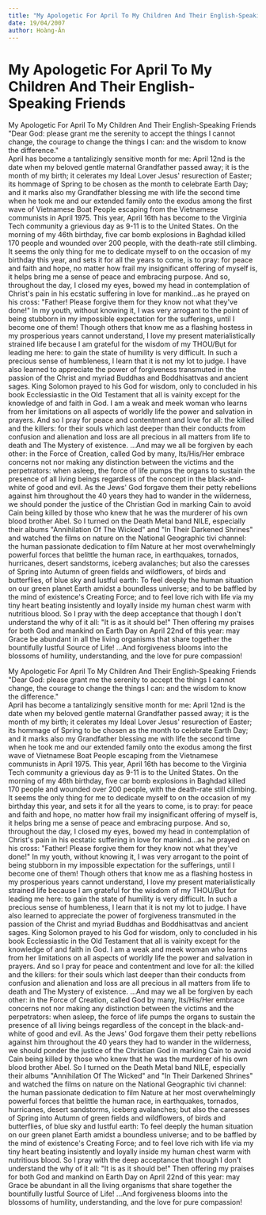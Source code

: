```yaml
---
title: "My Apologetic For April To My Children And Their English-Speaking Friends"
date: 19/04/2007
author: Hoàng-Ân
---
```


# My Apologetic For April To My Children And Their English-Speaking Friends

My Apologetic For April To My Children And Their English-Speaking Friends
"Dear God: please grant me the serenity to accept the things I cannot change, the courage to change the things I can: and the wisdom to know the difference."    
April has become a tantalizingly sensitive month for me: April 12nd is the date when my beloved gentle maternal Grandfather passed away; it is the month of my birth; it celerates my Ideal Lover Jesus' resurection of Easter; its hommage of Spring to be chosen as the month to celebrate Earth Day; and it marks also my Grandfather blessing me with life the second time when he took me and our extended family onto the exodus among the first wave of Vietnamese Boat People escaping from the Vietnamese communists in April 1975.  This year, April 16th has become to the Virginia Tech community a grievious day as 9-11 is to the United States.  On the morning of my 46th birthday, five car bomb explosions in Baghdad killed 170 people and wounded over 200 people, with the death-rate still climbing.  It seems the only thing for me to dedicate myself to on the occasion of my birthday this year, and sets it for all the years to come, is to pray: for peace and faith and hope, no matter how frail my insignificant offering of myself is, it helps bring me a sense of peace and embracing purpose.  And so, throughout the day, I closed my eyes, bowed my head in contemplation of Christ's pain in his ecstatic suffering in love for mankind...as he prayed on his cross: "Father! Please forgive them for they know not what they've done!"
     In my youth, without knowing it, I was very arrogant to the point of being stubborn in my impossible expectation for the sufferings, until I become one of them!  Though others that know me as a flashing hostess in my prosperious years cannot understand, I love my present materialistically strained life because I am grateful for the wisdom of my THOU/Bụt for leading me here: to gain the state of humility is very difficult.  In such a precious sense of humbleness, I learn that it is not my lot to judge. I have also learned to appreciate the power of forgiveness transmuted in the passion of the Christ and myriad Buddhas and Boddhisattvas and ancient sages.  King Solomon prayed to his God for wisdom, only to concluded in his book Ecclessiastic in the Old Testament that all is vainity except for the knowledge of and faith in God.  I am a weak and meek woman who learns from her limitations on all aspects of worldly life the power and salvation in prayers.
     And so I pray for peace and contentment and love for all: the killed and the killers: for their souls which last deeper than their conducts from confusion and alienation and loss are all precious in all matters from life to death and The Mystery of existence.
     ...And may we all be forgiven by each other: in the Force of Creation, called God by many, Its/His/Her embrace concerns not nor making any distinction between the victims and the perpetrators: when asleep, the force of life pumps the organs to sustain the presence of all living beings regardless of the concept in the black-and-white of good and evil.  As the Jews' God forgave them their petty rebellions against him throughout the 40 years they had to wander in the wilderness, we should ponder the justice of the Christian God in marking Cain to avoid Cain being killed by those who knew that he was the murderer of his own blood brother Abel.
     So I turned on the Death Metal band NILE, especially their albums "Annihilation Of The Wicked" and "In Their Darkened Shrines" and watched the films on nature on the National Geographic tivi channel: the human passionate dedication to film Nature at her most overwhelmingly powerful forces that belittle the human race, in earthquakes, tornados, hurricanes, desert sandstorms, iceberg avalanches; but also the caresses of Spring into Autumn of green fields and wildflowers, of birds and butterflies, of blue sky and lustful earth:  To feel deeply the human situation on our green planet Earth amidst a boundless universe; and to be baffled by the mind of existence's Creating Force; and to feel love rich with life via my tiny heart beating insistently and loyally inside my human chest warm with nutritious blood.  So I pray with the deep acceptance that though I don't understand the why of it all: "It is as it should be!" Then offering my praises for both God and mankind on Earth Day on April 22nd of this year: may Grace be abundant in all the living organisms that share together the bountifully lustful Source of Life!
     ...And forgiveness blooms into the blossoms of humility, understanding, and the love for pure compassion!

My Apologetic For April To My Children And Their English-Speaking Friends
"Dear God: please grant me the serenity to accept the things I cannot change, the courage to change the things I can: and the wisdom to know the difference."    
April has become a tantalizingly sensitive month for me: April 12nd is the date when my beloved gentle maternal Grandfather passed away; it is the month of my birth; it celerates my Ideal Lover Jesus' resurection of Easter; its hommage of Spring to be chosen as the month to celebrate Earth Day; and it marks also my Grandfather blessing me with life the second time when he took me and our extended family onto the exodus among the first wave of Vietnamese Boat People escaping from the Vietnamese communists in April 1975.  This year, April 16th has become to the Virginia Tech community a grievious day as 9-11 is to the United States.  On the morning of my 46th birthday, five car bomb explosions in Baghdad killed 170 people and wounded over 200 people, with the death-rate still climbing.  It seems the only thing for me to dedicate myself to on the occasion of my birthday this year, and sets it for all the years to come, is to pray: for peace and faith and hope, no matter how frail my insignificant offering of myself is, it helps bring me a sense of peace and embracing purpose.  And so, throughout the day, I closed my eyes, bowed my head in contemplation of Christ's pain in his ecstatic suffering in love for mankind...as he prayed on his cross: "Father! Please forgive them for they know not what they've done!"
     In my youth, without knowing it, I was very arrogant to the point of being stubborn in my impossible expectation for the sufferings, until I become one of them!  Though others that know me as a flashing hostess in my prosperious years cannot understand, I love my present materialistically strained life because I am grateful for the wisdom of my THOU/Bụt for leading me here: to gain the state of humility is very difficult.  In such a precious sense of humbleness, I learn that it is not my lot to judge. I have also learned to appreciate the power of forgiveness transmuted in the passion of the Christ and myriad Buddhas and Boddhisattvas and ancient sages.  King Solomon prayed to his God for wisdom, only to concluded in his book Ecclessiastic in the Old Testament that all is vainity except for the knowledge of and faith in God.  I am a weak and meek woman who learns from her limitations on all aspects of worldly life the power and salvation in prayers.
     And so I pray for peace and contentment and love for all: the killed and the killers: for their souls which last deeper than their conducts from confusion and alienation and loss are all precious in all matters from life to death and The Mystery of existence.
     ...And may we all be forgiven by each other: in the Force of Creation, called God by many, Its/His/Her embrace concerns not nor making any distinction between the victims and the perpetrators: when asleep, the force of life pumps the organs to sustain the presence of all living beings regardless of the concept in the black-and-white of good and evil.  As the Jews' God forgave them their petty rebellions against him throughout the 40 years they had to wander in the wilderness, we should ponder the justice of the Christian God in marking Cain to avoid Cain being killed by those who knew that he was the murderer of his own blood brother Abel.
     So I turned on the Death Metal band NILE, especially their albums "Annihilation Of The Wicked" and "In Their Darkened Shrines" and watched the films on nature on the National Geographic tivi channel: the human passionate dedication to film Nature at her most overwhelmingly powerful forces that belittle the human race, in earthquakes, tornados, hurricanes, desert sandstorms, iceberg avalanches; but also the caresses of Spring into Autumn of green fields and wildflowers, of birds and butterflies, of blue sky and lustful earth:  To feel deeply the human situation on our green planet Earth amidst a boundless universe; and to be baffled by the mind of existence's Creating Force; and to feel love rich with life via my tiny heart beating insistently and loyally inside my human chest warm with nutritious blood.  So I pray with the deep acceptance that though I don't understand the why of it all: "It is as it should be!" Then offering my praises for both God and mankind on Earth Day on April 22nd of this year: may Grace be abundant in all the living organisms that share together the bountifully lustful Source of Life!
     ...And forgiveness blooms into the blossoms of humility, understanding, and the love for pure compassion!
